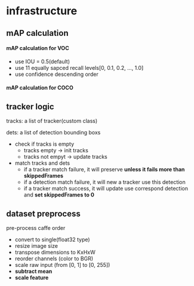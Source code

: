# infrastructure

## mAP calculation
#### mAP calculation for VOC 
* use IOU = 0.5(default)
* use 11 equally sapced recall levels[0, 0.1, 0.2, ..., 1.0]
* use confidence descending order

#### mAP calculation for COCO

## tracker logic
tracks: a list of tracker(custom class)

dets: a list of detection bounding boxs
* check if tracks is empty
  * tracks empty -> init tracks
  * tracks not empyt -> update tracks
* match tracks and dets
  * if a tracker match failure, it will preserve **unless it fails more than skippedFrames**
  * if a detection match failure, it will new a tracker use this detection
  * if a tracker match success, it will update use correspond detection and **set skippedFrames to 0**

## dataset preprocess
pre-process caffe order
* convert to single(float32 type)
* resize image size
* transpose dimensions to KxHxW
* reorder channels (color to BGR)
* scale raw input (from [0, 1] to [0, 255])
* **subtract mean**
* **scale feature**
